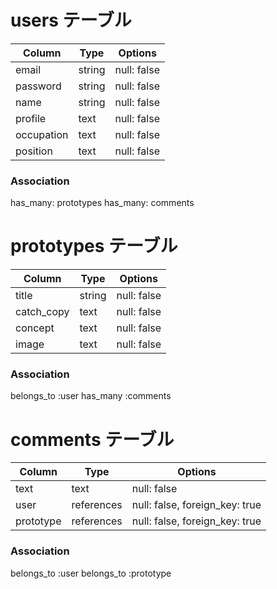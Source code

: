 # users テーブル

|  Column    |  Type  | Options      |
| ---------- | ------ | ------------ |
| email      | string | null: false  |
| password   | string | null: false  |
| name       | string | null: false  |
| profile    | text   | null: false  |
| occupation | text   | null: false  |
| position   | text   | null: false  |


### Association

has_many: prototypes
has_many: comments

# prototypes テーブル

|  Column      |  Type  | Options      |
| -----------  | ------ | ------------ |
| title        | string | null: false  |
| catch_copy   | text   | null: false  |
| concept      | text   | null: false  |
| image        | text   | null: false  |


### Association

belongs_to :user
has_many   :comments


# comments テーブル

|  Column      |  Type      | Options                            |
| -----------  | ---------- | ---------------------------------- |
| text         | text       | null: false                        |
| user         | references | null: false, foreign_key: true     |
| prototype    | references | null: false, foreign_key: true     |

### Association 

belongs_to :user
belongs_to :prototype